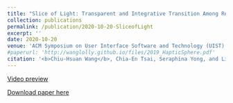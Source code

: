 ```yaml
---
title: "Slice of Light: Transparent and Integrative Transition Among Realities in a Multi-HMD-UserEnvironment."
collection: publications
permalink: /publication/2020-10-20-SliceofLight
excerpt: ''
date: 2020-10-20
venue: 'ACM Symposium on User Interface Software and Technology (UIST) 2020'
#paperurl: 'http://wanglolly.github.io/files/2019_HapticSphere.pdf'
citation: '<b>Chiu-Hsuan Wang</b>, Chia-En Tsai, Seraphina Yong, and Liwei Chan. 2020. Slice of Light: Transparent and Integrative Transition Among Realities in a Multi-HMD-User Environment. In Proceedings of the 33rd Annual ACM Symposium on User Interface Software and Technology (UIST ’20). Association for Computing Machinery, New York, NY, USA, 805–817.'
---
```

[Video preview](https://www.youtube.com/watch?v=di4M6IAhgl4)

[Download paper here](http://wanglolly.github.io/files/2020_SliceofLight.pdf)